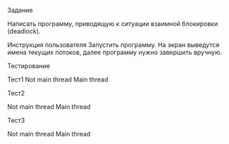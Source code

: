Задание

Написать программу, приводящую к ситуации взаимной блокировки (deadlock).

Инструкция пользователя
Запустить программу. На экран выведутся имена текущих потоков, далее программу нужно завершить вручную.

Тестирование

Тест1
Not main thread
Main thread

Тест2

Not main thread
Main thread

Тест3

Not main thread
Main thread